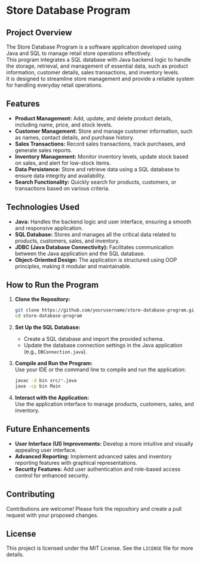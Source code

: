# **Store Database Program**

## **Project Overview**

The Store Database Program is a software application developed using Java and SQL to manage retail store operations effectively.\
This program integrates a SQL database with Java backend logic to handle the storage, retrieval, and management of essential data, such as product information, customer details, sales transactions, and inventory levels.\
It is designed to streamline store management and provide a reliable system for handling everyday retail operations.

## **Features**

- **Product Management:** Add, update, and delete product details, including name, price, and stock levels.
- **Customer Management:** Store and manage customer information, such as names, contact details, and purchase history.
- **Sales Transactions:** Record sales transactions, track purchases, and generate sales reports.
- **Inventory Management:** Monitor inventory levels, update stock based on sales, and alert for low-stock items.
- **Data Persistence:** Store and retrieve data using a SQL database to ensure data integrity and availability.
- **Search Functionality:** Quickly search for products, customers, or transactions based on various criteria.

## **Technologies Used**

- **Java:** Handles the backend logic and user interface, ensuring a smooth and responsive application.
- **SQL Database:** Stores and manages all the critical data related to products, customers, sales, and inventory.
- **JDBC (Java Database Connectivity):** Facilitates communication between the Java application and the SQL database.
- **Object-Oriented Design:** The application is structured using OOP principles, making it modular and maintainable.

## **How to Run the Program**

1. **Clone the Repository:**  
   ```bash
   git clone https://github.com/yourusername/store-database-program.git
   cd store-database-program
   ```

2. **Set Up the SQL Database:**  
   - Create a SQL database and import the provided schema.
   - Update the database connection settings in the Java application (e.g., `DBConnection.java`).

3. **Compile and Run the Program:**  
   Use your IDE or the command line to compile and run the application:  
   ```bash
   javac -d bin src/*.java
   java -cp bin Main
   ```

4. **Interact with the Application:**  
   Use the application interface to manage products, customers, sales, and inventory.

## **Future Enhancements**

- **User Interface (UI) Improvements:** Develop a more intuitive and visually appealing user interface.
- **Advanced Reporting:** Implement advanced sales and inventory reporting features with graphical representations.
- **Security Features:** Add user authentication and role-based access control for enhanced security.

## **Contributing**

Contributions are welcome! Please fork the repository and create a pull request with your proposed changes.

## **License**

This project is licensed under the MIT License. See the `LICENSE` file for more details.
